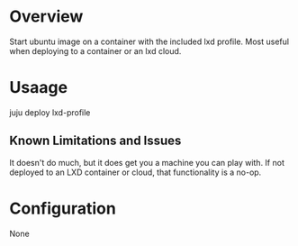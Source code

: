 # Overview

Start ubuntu image on a container with the included lxd profile. Most useful
when deploying to a container or an lxd cloud.

# Usaage

juju deploy lxd-profile

## Known Limitations and Issues

It doesn't do much, but it does get you a machine you can play with. If not
deployed to an LXD container or cloud, that functionality is a no-op.

# Configuration

None
